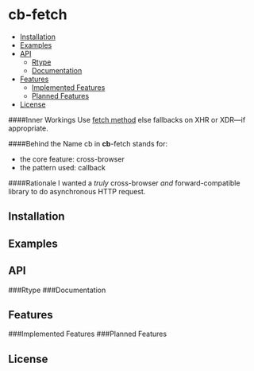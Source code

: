# cb-fetch

  - [Installation](#installation)
  - [Examples](#examples)
  - [API](#api)
    - [Rtype](#rtype)
    - [Documentation](#documentation)
  - [Features](#features)
    - [Implemented Features](#implemented-features)
    - [Planned Features](#planned-features)
  - [License](#license)

####Inner Workings
Use [fetch method](https://fetch.spec.whatwg.org/#fetch-method) else fallbacks on XHR or XDR—if appropriate.

####Behind the Name
cb in **cb**-fetch stands for:
- the core feature: cross-browser
- the pattern used: callback

####Rationale
I wanted a *truly* cross-browser *and* forward-compatible library to do asynchronous HTTP request.

## Installation
## Examples
## API
###Rtype
###Documentation
## Features
###Implemented Features
###Planned Features
## License

